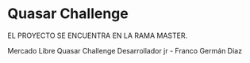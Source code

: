 # Quasar Challenge

EL PROYECTO SE ENCUENTRA EN LA RAMA MASTER.


Mercado Libre
Quasar Challenge
Desarrollador jr - Franco Germán Diaz

